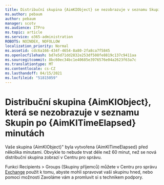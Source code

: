 ```yaml
---
title: Distribuční skupina {AimKIObject} se nezobrazuje v seznamu Skupin po {AimKITimeElapsed} minutách
ms.author: pebaum
author: pebaum
manager: scotv
ms.audience: ITPro
ms.topic: article
ms.service: o365-administration
ROBOTS: NOINDEX, NOFOLLOW
localization_priority: Normal
ms.assetid: cdc6a166-434f-4654-8a80-2fa8ca7f5845
ms.openlocfilehash: bd7e5d71dd2832e253df508fe8819c137c9411aa
ms.sourcegitcommit: 8bc60ec34bc1e40685e3976576e04a2623f63a7c
ms.translationtype: MT
ms.contentlocale: cs-CZ
ms.lasthandoff: 04/15/2021
ms.locfileid: "51815059"
---
```

# <a name="distribution-group-aimkiobject-not-showing-in-groups-list-after-aimkitimeelapsed-minutes"></a>Distribuční skupina {AimKIObject}, která se nezobrazuje v seznamu Skupin po {AimKITimeElapsed} minutách

Vaše skupina {AimKIObject}" byla vytvořena {AimKITimeElapsed} před několika minutami. Obvykle to nebude trvat déle než 60 minut, než se nová distribuční skupina zobrazí v Centru pro správu.
  
Funkci Recipients > Groups (Skupiny příjemců) můžete v Centru pro správu [Exchange](https://outlook.office365.com/ecp/?rfr=Admin_o365&amp;exsvurl=1&amp;mkt=en-US.aspx) použít k tomu, abyste mohli spravovat vaši skupinu hned, nebo pomocí možnosti Zavoláme vám a promluvit si s technikem podpory. 
  